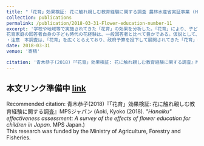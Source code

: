 ```yaml
---
title: "「花育」効果検証: 花に触れ親しむ教育経験に関する調査 農林水産省実証事業 (Hanaiku effectiveness assessment: A survey of the effects of flower education for children in Japan) "
collection: publications
permalink: /publication/2018-03-31-Flower-education-number-11
excerpt: '学校や地域等で実施されてきた「花育」の効果を分析した。「花育」により、子どもは花や自然への共感を深める。保護者が子どもと一緒に「花育」に参加した場合、肯定的な変化がさらに強まる。「花育」参加者の5割超が、花育後、花や緑の購入が増えたと答えている。一般家庭と比べて、花育参加世帯では、花の購入率が約5割高い。特に「自宅用」の購入率は、花育家庭では65%で一般家庭の3倍に上る。花育調査回答者の世帯年収は単純平均720万円で、一般回答者の平均563万円に対して、157万円高い。しかし、同じ収入階級における花育家庭と一般消費者を比べても、やはり花育家庭の方が全体的に購買率が高い。  
花育家庭の回答者自身の子ども時代の花経験は、一般回答者と比べて豊かである。仮説として、「子供の経験＋親の花経験（親自身の幼少時の花環境＋子どもとの経験共有＋親自身の感動）」の相乗効果で、世代を超えて花経験の好循環が生まれる可能性がある。「経験を共有する」価値にも目を向けるべきだろう。世帯所得400万円未満の家庭は、他の層より花購入率が低いため、これらの層に対して花育の機会を重点的に広げることは、花のある生活様式の普及を底上げするには有効と思われる。・手法　スクリーニングのため、日本国内の20代から40代のインターネットモニター1万人を対象に、子どもが花に関する一般的な教育や、花育を受けたことがあるかどうかを尋ね、抽出された該当者309人に本調査に答えてもらった。家庭の花環境と購入行動については、一般消費者を対象とした「花と野菜、環境に関する調査」（本調査と同じMPSジャパンで実施）と同設問で、属性条件を揃えたうえで比べることで、花育の効果を比較によって類推した ・「花育」の定義　回答者に対して設問文章の中で、「幼稚園・保育園や学校、あるいは地域で、教育の一環として、フラワーデザイナーやグリーンアドバイザーなど、『花や緑の専門家の指導を受けながら』」行われるプログラム（「花育」）」と定義した。調査では主として「花育」参加者を対象に、経験や意識・行動の変化等を調べた。  
・注意　本調査は、「花育」を広くとらえており、政府予算を投下して展開されてきた「花育」の特定プログラムに対する評価や費用対効果を直接測定するものではない。・本稿は、農林水産省「平成29年度産地活性化総合対策事業　国産花きイノベーション推進事業　花育活動全国推進事業」委託調査の結果を一部編集したもの。データの利用加工公開と原稿化の自由を条件に、MPSジャパンで筆者が設計、実施、分析した。'
date: 2018-03-31
venue: '寄稿'

citation: '青木恭子(2018)『「花育」効果検証: 花に触れ親しむ教育経験に関する調査』MPSジャパン  (Aoki, Kyoko (2018). <i>Hanaiku effectiveness assessment: A survey of the effects of flower education for children in Japan</i>. MPS Japan.)'
---
```


## 本文リンク準備中 [link](http://gerdaresearch.github.io/files/paper11.pdf) 

Recommended citation: 青木恭子(2018)『「花育」効果検証: 花に触れ親しむ教育経験に関する調査』MPSジャパン  (Aoki, Kyoko (2018). <i>"Hanaiku" effectiveness assessment: A survey of the effects of flower education for children in Japan</i>. MPS Japan.)  
This research was funded by the Ministry of Agriculture, Forestry and Fisheries.  
